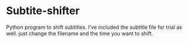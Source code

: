 # Subtite-shifter
Python program to shift subtitles. 
I've included the subtitle file for trial as well.
just change the filename and the time you want to shift.
